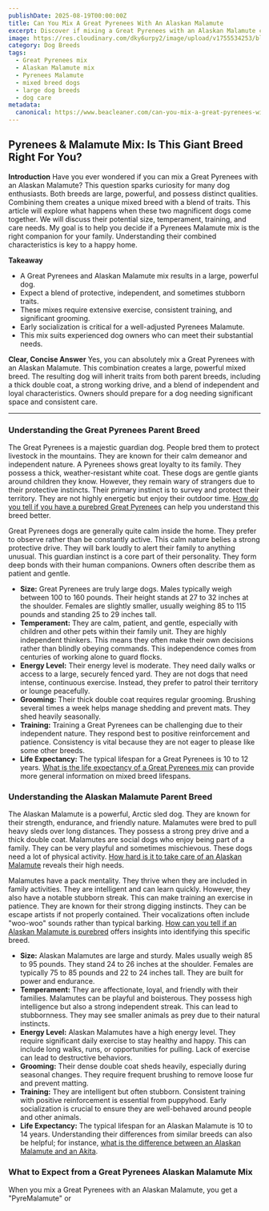 ```yaml
---
publishDate: 2025-08-19T00:00:00Z
title: Can You Mix A Great Pyrenees With An Alaskan Malamute
excerpt: Discover if mixing a Great Pyrenees with an Alaskan Malamute creates a suitable dog for your home. Learn about their traits, care needs, and what to expect.
image: https://res.cloudinary.com/dky6urpy2/image/upload/v1755534253/blog_image_1755534252_m9egwo.webp
category: Dog Breeds
tags:
  - Great Pyrenees mix
  - Alaskan Malamute mix
  - Pyrenees Malamute
  - mixed breed dogs
  - large dog breeds
  - dog care
metadata:
  canonical: https://www.beacleaner.com/can-you-mix-a-great-pyrenees-with-an-alaskan-malamute
---
```


## Pyrenees & Malamute Mix: Is This Giant Breed Right For You?

**Introduction**
Have you ever wondered if you can mix a Great Pyrenees with an Alaskan Malamute? This question sparks curiosity for many dog enthusiasts. Both breeds are large, powerful, and possess distinct qualities. Combining them creates a unique mixed breed with a blend of traits. This article will explore what happens when these two magnificent dogs come together. We will discuss their potential size, temperament, training, and care needs. My goal is to help you decide if a Pyrenees Malamute mix is the right companion for your family. Understanding their combined characteristics is key to a happy home.

**Takeaway**
*   A Great Pyrenees and Alaskan Malamute mix results in a large, powerful dog.
*   Expect a blend of protective, independent, and sometimes stubborn traits.
*   These mixes require extensive exercise, consistent training, and significant grooming.
*   Early socialization is critical for a well-adjusted Pyrenees Malamute.
*   This mix suits experienced dog owners who can meet their substantial needs.

**Clear, Concise Answer**
Yes, you can absolutely mix a Great Pyrenees with an Alaskan Malamute. This combination creates a large, powerful mixed breed. The resulting dog will inherit traits from both parent breeds, including a thick double coat, a strong working drive, and a blend of independent and loyal characteristics. Owners should prepare for a dog needing significant space and consistent care.

---

### Understanding the Great Pyrenees Parent Breed

The Great Pyrenees is a majestic guardian dog. People bred them to protect livestock in the mountains. They are known for their calm demeanor and independent nature. A Pyrenees shows great loyalty to its family. They possess a thick, weather-resistant white coat. These dogs are gentle giants around children they know. However, they remain wary of strangers due to their protective instincts. Their primary instinct is to survey and protect their territory. They are not highly energetic but enjoy their outdoor time. [How do you tell if you have a purebred Great Pyrenees](https://beacleaner.com/how-do-you-tell-if-you-have-a-purebred-great-pyrenees) can help you understand this breed better.

Great Pyrenees dogs are generally quite calm inside the home. They prefer to observe rather than be constantly active. This calm nature belies a strong protective drive. They will bark loudly to alert their family to anything unusual. This guardian instinct is a core part of their personality. They form deep bonds with their human companions. Owners often describe them as patient and gentle.

*   **Size:** Great Pyrenees are truly large dogs. Males typically weigh between 100 to 160 pounds. Their height stands at 27 to 32 inches at the shoulder. Females are slightly smaller, usually weighing 85 to 115 pounds and standing 25 to 29 inches tall.
*   **Temperament:** They are calm, patient, and gentle, especially with children and other pets within their family unit. They are highly independent thinkers. This means they often make their own decisions rather than blindly obeying commands. This independence comes from centuries of working alone to guard flocks.
*   **Energy Level:** Their energy level is moderate. They need daily walks or access to a large, securely fenced yard. They are not dogs that need intense, continuous exercise. Instead, they prefer to patrol their territory or lounge peacefully.
*   **Grooming:** Their thick double coat requires regular grooming. Brushing several times a week helps manage shedding and prevent mats. They shed heavily seasonally.
*   **Training:** Training a Great Pyrenees can be challenging due to their independent nature. They respond best to positive reinforcement and patience. Consistency is vital because they are not eager to please like some other breeds.
*   **Life Expectancy:** The typical lifespan for a Great Pyrenees is 10 to 12 years. [What is the life expectancy of a Great Pyrenees mix](https://beacleaner.com/what-is-the-life-expectancy-of-a-great-pyrenees-mix) can provide more general information on mixed breed lifespans.

### Understanding the Alaskan Malamute Parent Breed

The Alaskan Malamute is a powerful, Arctic sled dog. They are known for their strength, endurance, and friendly nature. Malamutes were bred to pull heavy sleds over long distances. They possess a strong prey drive and a thick double coat. Malamutes are social dogs who enjoy being part of a family. They can be very playful and sometimes mischievous. These dogs need a lot of physical activity. [How hard is it to take care of an Alaskan Malamute](https://beacleaner.com/how-hard-is-it-to-take-care-of-an-alaskan-malamute) reveals their high needs.

Malamutes have a pack mentality. They thrive when they are included in family activities. They are intelligent and can learn quickly. However, they also have a notable stubborn streak. This can make training an exercise in patience. They are known for their strong digging instincts. They can be escape artists if not properly contained. Their vocalizations often include "woo-woo" sounds rather than typical barking. [How can you tell if an Alaskan Malamute is purebred](https://beacleaner.com/how-can-you-tell-if-an-alaskan-malamute-is-purebred) offers insights into identifying this specific breed.

*   **Size:** Alaskan Malamutes are large and sturdy. Males usually weigh 85 to 95 pounds. They stand 24 to 26 inches at the shoulder. Females are typically 75 to 85 pounds and 22 to 24 inches tall. They are built for power and endurance.
*   **Temperament:** They are affectionate, loyal, and friendly with their families. Malamutes can be playful and boisterous. They possess high intelligence but also a strong independent streak. This can lead to stubbornness. They may see smaller animals as prey due to their natural instincts.
*   **Energy Level:** Alaskan Malamutes have a high energy level. They require significant daily exercise to stay healthy and happy. This can include long walks, runs, or opportunities for pulling. Lack of exercise can lead to destructive behaviors.
*   **Grooming:** Their dense double coat sheds heavily, especially during seasonal changes. They require frequent brushing to remove loose fur and prevent matting.
*   **Training:** They are intelligent but often stubborn. Consistent training with positive reinforcement is essential from puppyhood. Early socialization is crucial to ensure they are well-behaved around people and other animals.
*   **Life Expectancy:** The typical lifespan for an Alaskan Malamute is 10 to 14 years. Understanding their differences from similar breeds can also be helpful; for instance, [what is the difference between an Alaskan Malamute and an Akita](https://beacleaner.com/what-is-the-difference-between-an-alaskan-malamute-and-an-akita).

### What to Expect from a Great Pyrenees Alaskan Malamute Mix

When you mix a Great Pyrenees with an Alaskan Malamute, you get a "PyreMalamute" or